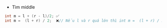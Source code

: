 - Tìm middle
```java             
int m = l + (r - l)/2; ✅
int m =  (l + r) / 2;  ❌// Nếu l và r quá lớn thì int m =  (l + r) / 2 gây OVERFLOW

